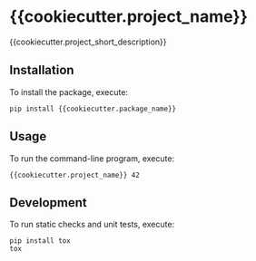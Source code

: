 # {{cookiecutter.project_name}}

{{cookiecutter.project_short_description}}

## Installation

To install the package, execute:

```
pip install {{cookiecutter.package_name}}
```

## Usage

To run the command-line program, execute:

```
{{cookiecutter.project_name}} 42
```

## Development

To run static checks and unit tests, execute:

```
pip install tox
tox
```
